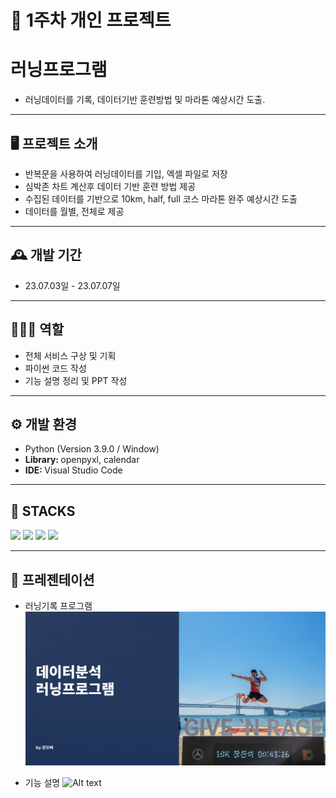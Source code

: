 # 🚩 1주차 개인 프로젝트
# **러닝프로그램**
- 러닝데이터를 기록, 데이터기반 훈련방법 및 마라톤 예상시간 도출.

----------------------------------------------------------

## 🖥️ 프로젝트 소개
-  반복문을 사용하여 러닝데이터를 기입, 엑셀 파일로 저장
-  심박존 차트 계산후 데이터 기반 훈련 방법 제공
-  수집된 데이터를 기반으로 10km, half, full 코스 마라톤 완주 예상시간 도출
-  데이터를 월별, 전체로 제공
----------------------------------------------------------


## 🕰️ 개발 기간
* 23.07.03일 - 23.07.07일
----------------------------------------------------------

## 🧑‍🤝‍🧑 역할
- 전체 서비스 구상 및 기획
- 파이썬 코드 작성
- 기능 설명 정리 및 PPT 작성
----------------------------------------------------------

## ⚙️ 개발 환경
- Python (Version 3.9.0 / Window)
- <strong>Library: </strong> openpyxl, calendar
- <strong>IDE: </strong> Visual Studio Code

----------------------------------------------------------
## 📓 STACKS
 <img src="https://img.shields.io/badge/Python-3776AB?style=for-the-badge&logo=Python&logoColor=white"> <img src="https://img.shields.io/badge/Jupyter-F37626?style=for-the-badge&logo=Jupyter&logoColor=white"> <img src="https://img.shields.io/badge/Pandas-150458?style=for-the-badge&logo=Pandas&logoColor=white"> 
 <img src="https://img.shields.io/badge/tensorflow-FF6F00?style=for-the-badge&logo=TensorFlow&logoColor=white">

----------------------------------------------------------
## 📌 프레젠테이션
* 러닝기록 프로그램
![Alt text](../read_img/1week/1-0.png)

* 기능 설명
![Alt text](../read_img/1week/1-1.png)

